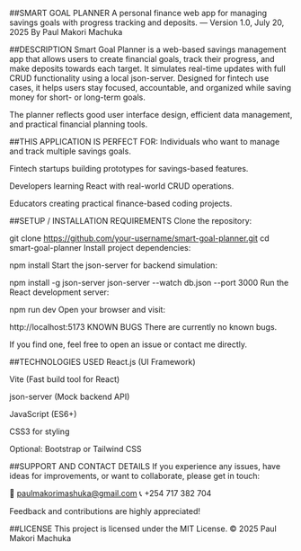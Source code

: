 ##SMART GOAL PLANNER
A personal finance web app for managing savings goals with progress tracking and deposits.
— Version 1.0, July 20, 2025
By Paul Makori Machuka

##DESCRIPTION
Smart Goal Planner is a web-based savings management app that allows users to create financial goals, track their progress, and make deposits towards each target. It simulates real-time updates with full CRUD functionality using a local json-server. Designed for fintech use cases, it helps users stay focused, accountable, and organized while saving money for short- or long-term goals.

The planner reflects good user interface design, efficient data management, and practical financial planning tools.

##THIS APPLICATION IS PERFECT FOR:
Individuals who want to manage and track multiple savings goals.

Fintech startups building prototypes for savings-based features.

Developers learning React with real-world CRUD operations.

Educators creating practical finance-based coding projects.

##SETUP / INSTALLATION REQUIREMENTS
Clone the repository:

git clone https://github.com/your-username/smart-goal-planner.git
cd smart-goal-planner
Install project dependencies:

npm install
Start the json-server for backend simulation:


npm install -g json-server
json-server --watch db.json --port 3000
Run the React development server:


npm run dev
Open your browser and visit:


http://localhost:5173
KNOWN BUGS
There are currently no known bugs.

If you find one, feel free to open an issue or contact me directly.

##TECHNOLOGIES USED
React.js (UI Framework)

Vite (Fast build tool for React)

json-server (Mock backend API)

JavaScript (ES6+)

CSS3 for styling

Optional: Bootstrap or Tailwind CSS

##SUPPORT AND CONTACT DETAILS
If you experience any issues, have ideas for improvements, or want to collaborate, please get in touch:

📧 paulmakorimashuka@gmail.com
📞 +254 717 382 704

Feedback and contributions are highly appreciated!

##LICENSE
This project is licensed under the MIT License.
© 2025 Paul Makori Machuka

